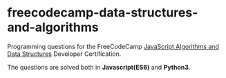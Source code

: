 # freecodecamp-data-structures-and-algorithms

Programming questions for the FreeCodeCamp [JavaScript Algorithms and Data Structures](https://www.freecodecamp.org/certification/kristency/javascript-algorithms-and-data-structures) Developer Certification.

The questions are solved both in **Javascript(ES6)** and **Python3**.
